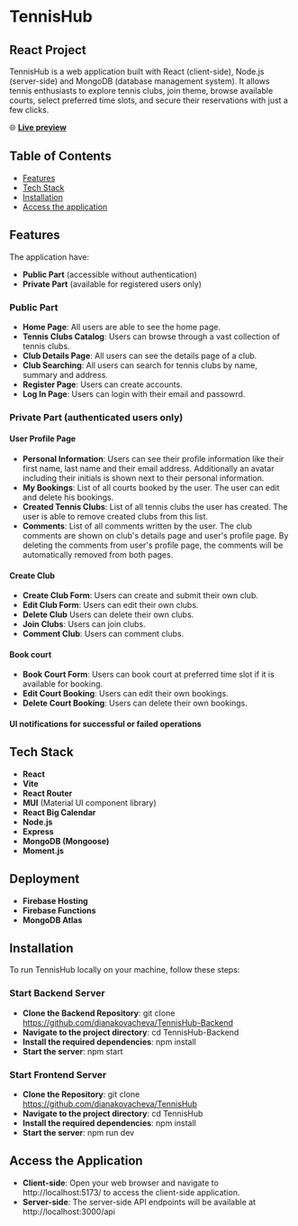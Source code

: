 # TennisHub

## React Project

TennisHub is a web application built with React (client-side), Node.js (server-side) and MongoDB (database management system).
It allows tennis enthusiasts to explore tennis clubs, join theme, browse available courts, select preferred time slots, and secure their reservations with just a few clicks.

🌐 **[Live preview](https://tennishub-5978b.web.app/)**

## Table of Contents

- [Features](#features)
- [Tech Stack](#tech-stack)
- [Installation](#installation)
- [Access the application](#access-the-application)

## Features

The application have:

- **Public Part** (accessible without authentication)
- **Private Part** (available for registered users only)

### Public Part

- **Home Page**: All users are able to see the home page.
- **Tennis Clubs Catalog**: Users can browse through a vast collection of tennis clubs.
- **Club Details Page**: All users can see the details page of a club.
- **Club Searching**: All users can search for tennis clubs by name, summary and address.
- **Register Page**: Users can create accounts.
- **Log In Page**: Users can login with their email and passowrd.

### Private Part (authenticated users only)

#### User Profile Page

- **Personal Information**: Users can see their profile information like their first name, last name and their email address. Additionally an avatar including their initials is shown next to their personal information.
- **My Bookings**: List of all courts booked by the user. The user can edit and delete his bookings.
- **Created Tennis Clubs**: List of all tennis clubs the user has created. The user is able to remove created clubs from this list.
- **Comments**: List of all comments written by the user. The club comments are shown on club's details page and user's profile page. By deleting the comments from user's profile page, the comments will be automatically removed from both pages.

#### Create Club

- **Create Club Form**: Users can create and submit their own club.
- **Edit Club Form**: Users can edit their own clubs.
- **Delete Club** Users can delete their own clubs.
- **Join Clubs**: Users can join clubs.
- **Comment Club**: Users can comment clubs.

#### Book court

- **Book Court Form**: Users can book court at preferred time slot if it is available for booking.
- **Edit Court Booking**: Users can edit their own bookings.
- **Delete Court Booking**: Users can delete their own bookings.

#### UI notifications for successful or failed operations

## Tech Stack

- **React**
- **Vite**
- **React Router**
- **MUI** (Material UI component library)
- **React Big Calendar**
- **Node.js**
- **Express**
- **MongoDB (Mongoose)**
- **Moment.js**

## Deployment

- **Firebase Hosting**
- **Firebase Functions**
- **MongoDB Atlas**

## Installation

To run TennisHub locally on your machine, follow these steps:

### Start Backend Server

- **Clone the Backend Repository**: git clone https://github.com/dianakovacheva/TennisHub-Backend
- **Navigate to the project directory**: cd TennisHub-Backend
- **Install the required dependencies**: npm install
- **Start the server**: npm start

### Start Frontend Server

- **Clone the Repository**: git clone https://github.com/dianakovacheva/TennisHub
- **Navigate to the project directory**: cd TennisHub
- **Install the required dependencies**: npm install
- **Start the server**: npm run dev

## Access the Application

- **Client-side**: Open your web browser and navigate to http://localhost:5173/ to access the client-side application.
- **Server-side**: The server-side API endpoints will be available at http://localhost:3000/api
